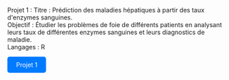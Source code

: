 Projet 1 : 
Titre : Prédiction des maladies hépatiques à partir des taux d'enzymes sanguines.<br>
Objectif : Étudier les problèmes de foie de différents patients en analysant leurs taux de différentes enzymes sanguines et leurs diagnostics de maladie.<br>
Langages : R<br>

<a href = "https://github.com/Perrinewtr/Portfolio/blob/main/rapport_foie.pdf" style="display: inline-block; padding: 10px 20px; background-color: #007BFF; color: white; text-decoration: none; border-radius: 5px;">
  Projet 1
</a>

